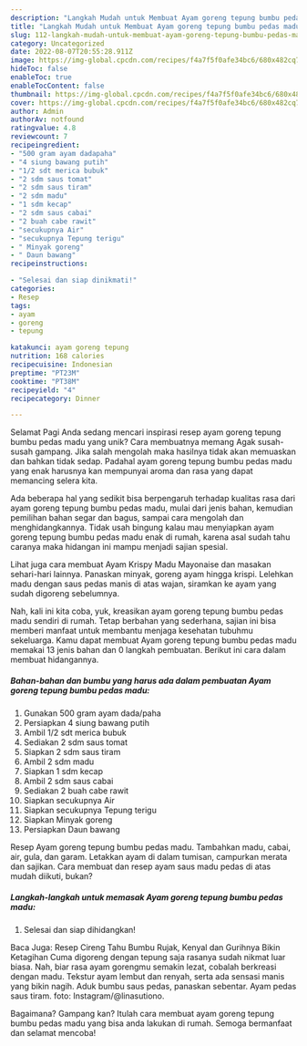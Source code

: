 ```yaml
---
description: "Langkah Mudah untuk Membuat Ayam goreng tepung bumbu pedas madu yang Lezat Sekali, Enak"
title: "Langkah Mudah untuk Membuat Ayam goreng tepung bumbu pedas madu yang Lezat Sekali, Enak"
slug: 112-langkah-mudah-untuk-membuat-ayam-goreng-tepung-bumbu-pedas-madu-yang-lezat-sekali-enak
category: Uncategorized
date: 2022-08-07T20:55:28.911Z
image: https://img-global.cpcdn.com/recipes/f4a7f5f0afe34bc6/680x482cq70/ayam-goreng-tepung-bumbu-pedas-madu-foto-resep-utama.jpg
hideToc: false
enableToc: true
enableTocContent: false
thumbnail: https://img-global.cpcdn.com/recipes/f4a7f5f0afe34bc6/680x482cq70/ayam-goreng-tepung-bumbu-pedas-madu-foto-resep-utama.jpg
cover: https://img-global.cpcdn.com/recipes/f4a7f5f0afe34bc6/680x482cq70/ayam-goreng-tepung-bumbu-pedas-madu-foto-resep-utama.jpg
author: Admin
authorAv: notfound
ratingvalue: 4.8
reviewcount: 7
recipeingredient:
- "500 gram ayam dadapaha"
- "4 siung bawang putih"
- "1/2 sdt merica bubuk"
- "2 sdm saus tomat"
- "2 sdm saus tiram"
- "2 sdm madu"
- "1 sdm kecap"
- "2 sdm saus cabai"
- "2 buah cabe rawit"
- "secukupnya Air"
- "secukupnya Tepung terigu"
- " Minyak goreng"
- " Daun bawang"
recipeinstructions:

- "Selesai dan siap dinikmati!"
categories:
- Resep
tags:
- ayam
- goreng
- tepung

katakunci: ayam goreng tepung 
nutrition: 168 calories
recipecuisine: Indonesian
preptime: "PT23M"
cooktime: "PT38M"
recipeyield: "4"
recipecategory: Dinner

---
```



Selamat Pagi Anda sedang mencari inspirasi resep ayam goreng tepung bumbu pedas madu yang unik? Cara membuatnya memang Agak susah-susah gampang. Jika salah mengolah maka hasilnya tidak akan memuaskan dan bahkan tidak sedap. Padahal ayam goreng tepung bumbu pedas madu yang enak harusnya kan mempunyai aroma dan rasa yang dapat memancing selera kita.


Ada beberapa hal yang sedikit bisa berpengaruh terhadap kualitas rasa dari ayam goreng tepung bumbu pedas madu, mulai dari jenis bahan, kemudian pemilihan bahan segar dan bagus, sampai cara mengolah dan menghidangkannya. Tidak usah bingung kalau mau menyiapkan ayam goreng tepung bumbu pedas madu enak di rumah, karena asal sudah tahu caranya maka hidangan ini mampu menjadi sajian spesial.

Lihat juga cara membuat Ayam Krispy Madu Mayonaise dan masakan sehari-hari lainnya. Panaskan minyak, goreng ayam hingga krispi. Lelehkan madu dengan saus pedas manis di atas wajan, siramkan ke ayam yang sudah digoreng sebelumnya.


Nah, kali ini kita coba, yuk, kreasikan ayam goreng tepung bumbu pedas madu sendiri di rumah. Tetap berbahan yang sederhana, sajian ini bisa memberi manfaat untuk membantu menjaga kesehatan tubuhmu sekeluarga. Kamu dapat membuat Ayam goreng tepung bumbu pedas madu memakai 13 jenis bahan dan 0 langkah pembuatan. Berikut ini cara dalam membuat hidangannya.

<!--inarticleads1-->

##### Bahan-bahan dan bumbu yang harus ada dalam pembuatan Ayam goreng tepung bumbu pedas madu:

1. Gunakan 500 gram ayam dada/paha
1. Persiapkan 4 siung bawang putih
1. Ambil 1/2 sdt merica bubuk
1. Sediakan 2 sdm saus tomat
1. Siapkan 2 sdm saus tiram
1. Ambil 2 sdm madu
1. Siapkan 1 sdm kecap
1. Ambil 2 sdm saus cabai
1. Sediakan 2 buah cabe rawit
1. Siapkan secukupnya Air
1. Siapkan secukupnya Tepung terigu
1. Siapkan  Minyak goreng
1. Persiapkan  Daun bawang


Resep Ayam goreng tepung bumbu pedas madu. Tambahkan madu, cabai, air, gula, dan garam. Letakkan ayam di dalam tumisan, campurkan merata dan sajikan. Cara membuat dan resep ayam saus madu pedas di atas mudah diikuti, bukan? 

<!--inarticleads2-->

##### Langkah-langkah untuk memasak Ayam goreng tepung bumbu pedas madu:


1. Selesai dan siap dihidangkan!

Baca Juga: Resep Cireng Tahu Bumbu Rujak, Kenyal dan Gurihnya Bikin Ketagihan Cuma digoreng dengan tepung saja rasanya sudah nikmat luar biasa. Nah, biar rasa ayam gorengmu semakin lezat, cobalah berkreasi dengan madu. Tekstur ayam lembut dan renyah, serta ada sensasi manis yang bikin nagih. Aduk bumbu saus pedas, panaskan sebentar. Ayam pedas saus tiram. foto: Instagram/@linasutiono. 

Bagaimana? Gampang kan? Itulah cara membuat ayam goreng tepung bumbu pedas madu yang bisa anda lakukan di rumah. Semoga bermanfaat dan selamat mencoba!
